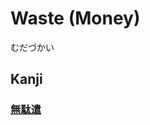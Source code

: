 # Waste (Money)
むだづかい

## Kanji
### [無](../Kanji/kanji-dict/無.md)[駄](../Kanji/kanji-dict/駄.md)[遣](../遣.md)